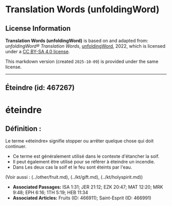 # Translation Words (unfoldingWord)

## License Information

**Translation Words (unfoldingWord)** is based on and adapted from: _unfoldingWord® Translation Words_, [unfoldingWord](https://unfoldingword.org/utw), 2022, which is licensed under a [CC BY-SA 4.0 license](https://creativecommons.org/licenses/by-sa/4.0/legalcode.en).

This markdown version (created `2025-10-09`) is provided under the same license.



--------------------------------

## Éteindre (id: 467267)

éteindre
========

Définition :
------------

Le terme «éteindre» signifie stopper ou arrêter quelque chose qui doit continuer.

* Ce terme est généralement utilisé dans le contexte d'étancher la soif.
* Il peut également être utilisé pour se référer à éteindre un incendie.
* Dans Les deux cas la soif et le feu sont éteints par l'eau.

(Voir aussi : (../other/fruit.md), (../kt/gift.md), (../kt/holyspirit.md))

* **Associated Passages:** ISA 1:31; JER 21:12; EZK 20:47; MAT 12:20; MRK 9:48; EPH 6:16; 1TH 5:19; HEB 11:34
* **Associated Articles:** Fruits (ID: 466911); Saint-Esprit (ID: 466991)

